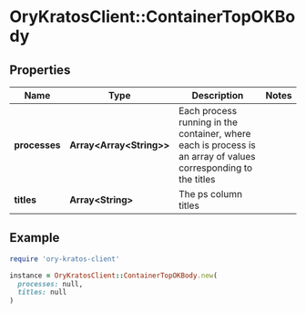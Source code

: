 # OryKratosClient::ContainerTopOKBody

## Properties

| Name | Type | Description | Notes |
| ---- | ---- | ----------- | ----- |
| **processes** | **Array&lt;Array&lt;String&gt;&gt;** | Each process running in the container, where each is process is an array of values corresponding to the titles |  |
| **titles** | **Array&lt;String&gt;** | The ps column titles |  |

## Example

```ruby
require 'ory-kratos-client'

instance = OryKratosClient::ContainerTopOKBody.new(
  processes: null,
  titles: null
)
```

